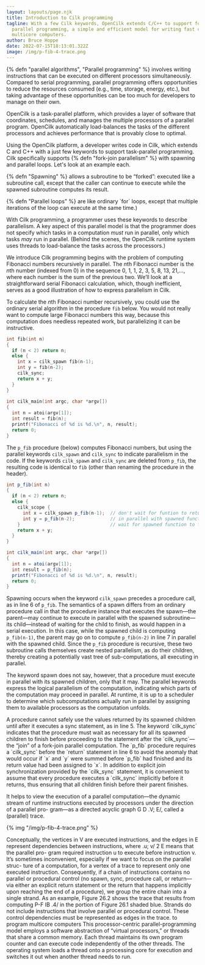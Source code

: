 ```yaml
---
layout: layouts/page.njk
title: Introduction to Cilk programming
tagline: With a few Cilk keywords, OpenCilk extends C/C++ to support fork-join
  parallel programming, a simple and efficient model for writing fast code for
  multicore computers.
author: Bruce Hoppe
date: 2022-07-15T18:13:01.322Z
image: /img/p-fib-4-trace.png
---
```

{% defn "parallel algorithms", "Parallel programming" %} involves writing instructions that can be executed on different processors simultaneously. Compared to serial programming, parallel programming offers opportunities to reduce the resources consumed (e.g., time, storage, energy, etc.), but taking advantage of these opportunities can be too much for developers to manage on their own. 

OpenCilk is a task-parallel platform, which provides a layer of software that coordinates, schedules, and manages the multiple processors of a parallel program. OpenCilk automatically load-balances the tasks of the different processors and achieves performance that is provably close to optimal.

Using the OpenCilk platform, a developer writes code in Cilk, which extends C and C++ with a just few keywords to support task-parallel programming. Cilk specifically supports {% defn "fork-join parallelism" %} with spawning and parallel loops. Let's look at an example each.

{% defn "Spawning" %} allows a subroutine to be “forked”: executed like a subroutine call, except that the caller can continue to execute while the spawned subroutine computes its result. 

{% defn "Parallel loops" %} are like ordinary \`for\` loops, except that multiple iterations of the loop can execute at the same time.)

With Cilk programming, a programmer uses these keywords to describe
parallelism. A key aspect of this parallel model is that the programmer does not specify
which tasks in a computation *must* run in parallel, only which tasks *may* run in
parallel. (Behind the scenes, the OpenCilk runtime system uses threads to load-balance the tasks across the processors.)

We introduce Cilk programming begins with the problem of computing
Fibonacci numbers recursively in parallel. 
The $n$th Fibonacci number is the $n$th number (indexed from 0) in the sequence 0, 1, 1, 2, 3, 5, 8, 13, 21,…, where each number is the sum of the previous two. 
We’ll look at a straightforward serial
Fibonacci calculation, which, though inefficient, serves as a good illustration of
how to express parallelism in Cilk.

To calculate the $n$th Fibonacci number recursively, you could use the ordinary serial algorithm in the procedure `fib` below. You would not really want to compute large Fibonacci numbers this way, because this computation does needless
repeated work, but parallelizing it can be instructive.

```c
int fib(int n)
{
  if (n < 2) return n;
  else {
    int x = cilk_spawn fib(n-1);
    int y = fib(n-2);
    cilk_sync;
    return x + y;
  }
}
	  	 
int cilk_main(int argc, char *argv[])
{
  int n = atoi(argv[1]);
  int result = fib(n);
  printf("Fibonacci of %d is %d.\n", n, result);
  return 0;
}
```

The `p_fib` procedure (below) computes Fibonacci numbers, but using the
parallel keywords `cilk_spawn` and `cilk_sync` to indicate parallelism in the code.
If the keywords `cilk_spawn` and `cilk_sync` are deleted from `p_fib`, the resulting code is identical to `fib` (other than renaming the procedure in the header).

```c#
int p_fib(int n)
{
  if (n < 2) return n;
  else {
    cilk_scope {
      int x = cilk_spawn p_fib(n-1);  // don't wait for funtion to return
      int y = p_fib(n-2);             // in parallel with spawned function
    }                                 // wait for spawned function to finish
    return x + y;
  }
}

int cilk_main(int argc, char *argv[])
{
  int n = atoi(argv[1]);
  int result = p_fib(n);
  printf("Fibonacci of %d is %d.\n", n, result);
  return 0;
}
```

Spawning occurs when the keyword `cilk_spawn` precedes a procedure call, as in line 6
of `p_fib`. The semantics of a spawn differs from an ordinary procedure call in
that the procedure instance that executes the spawn—the parent—may continue
to execute in parallel with the spawned subroutine—its child—instead of waiting
for the child to finish, as would happen in a serial execution. In this case, while
the spawned child is computing `p_fib(n-1)`, the parent may go on to compute
`p_fib(n-2)` in line 7 in parallel with the spawned child. 
Since the `p_fib` procedure
is recursive, these two subroutine calls themselves create nested parallelism, as
do their children, thereby creating a potentially vast tree of sub-computations, all
executing in parallel.

The keyword spawn does not say, however, that a procedure must execute in
parallel with its spawned children, only that it may. The parallel keywords express
the logical parallelism of the computation, indicating which parts of the computation may proceed in parallel. At runtime, it is up to a scheduler to determine
which subcomputations actually run in parallel by assigning them to available 
processors as the computation unfolds. 

A procedure cannot safely use the values returned by its spawned children until after it executes a sync statement, as in line 5. The keyword \`cilk_sync\` indicates
that the procedure must wait as necessary for all its spawned children to finish 
before proceeding to the statement after the \`cilk_sync\`—the “join” of a fork-join parallel
computation. The \`p_fib\` procedure requires a \`cilk_sync\` before the \`return\` statement
in line 6 to avoid the anomaly that would occur if \`x\` and \`y\` were summed before
\`p_fib\` had finished and its return value had been assigned to \`x\`. In addition
to explicit join synchronization provided by the \`cilk_sync\` statement, it is convenient
to assume that every procedure executes a \`cilk_sync\` implicitly before it returns, thus
ensuring that all children finish before their parent finishes.

It helps to view the execution of a parallel computation—the dynamic stream of
runtime instructions executed by processors under the direction of a parallel pro-
gram—as a directed acyclic graph G D .V; E/, called a (parallel) trace.

{% img "/img/p-fib-4-trace.png" %}

Conceptually, the vertices in V are executed instructions, and the edges in E represent
dependencies between instructions, where .u; v/ 2 E means that the parallel pro-
gram required instruction u to execute before instruction v.
It’s sometimes inconvenient, especially if we want to focus on the parallel struc-
ture of a computation, for a vertex of a trace to represent only one executed instruction. Consequently, if a chain of instructions contains no parallel or procedural control (no spawn, sync, procedure call, or return—via either an explicit return statement or the return that happens implicitly upon reaching the end of a procedure), we group the entire chain into a single strand. As an example, Figure 26.2
shows the trace that results from computing P-F IB .4/ in the portion of Figure 26.1
shaded blue. Strands do not include instructions that involve parallel or procedural
control. These control dependencies must be represented as edges in the trace.
 to program multicore computers  This processor-centric parallel-programming model employs a software abstraction of “virtual
processors,” or threads that share a common memory. Each thread maintains its
own program counter and can execute code independently of the other threads. The
operating system loads a thread onto a processing core for execution and switches
it out when another thread needs to run.
